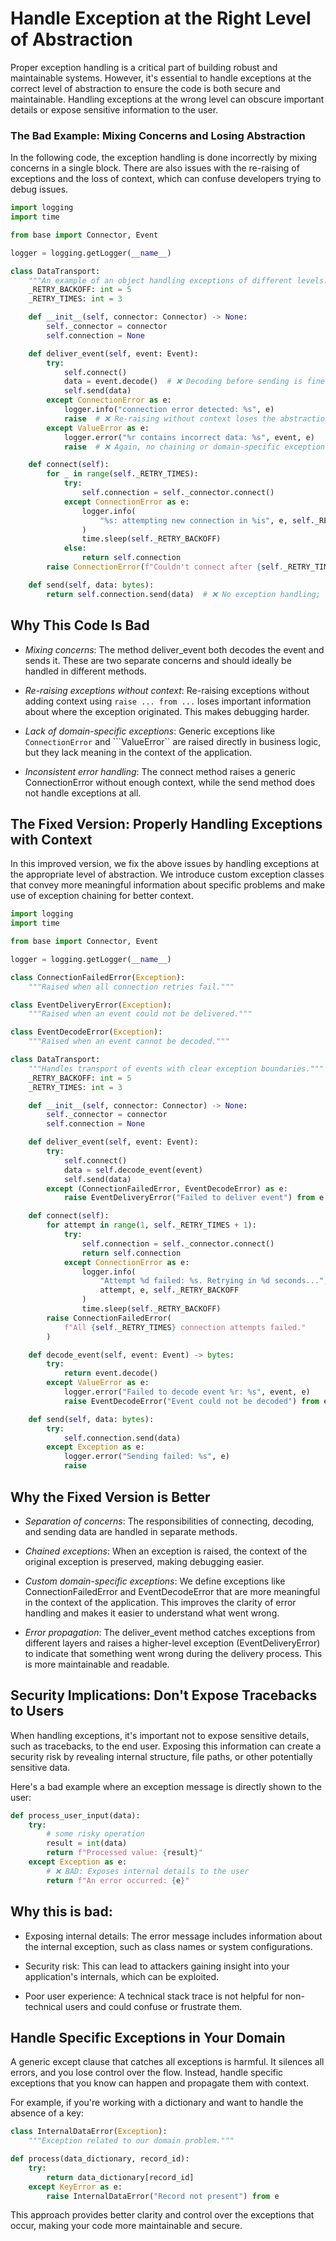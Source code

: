 # Handle Exception at the Right Level of Abstraction

Proper exception handling is a critical part of building robust and maintainable systems. However, it's essential to handle exceptions at the correct level of abstraction to ensure the code is both secure and maintainable. Handling exceptions at the wrong level can obscure important details or expose sensitive information to the user.

### The Bad Example: Mixing Concerns and Losing Abstraction

In the following code, the exception handling is done incorrectly by mixing concerns in a single block. There are also issues with the re-raising of exceptions and the loss of context, which can confuse developers trying to debug issues.

```python
import logging
import time

from base import Connector, Event

logger = logging.getLogger(__name__)

class DataTransport:
    """An example of an object handling exceptions of different levels."""
    _RETRY_BACKOFF: int = 5
    _RETRY_TIMES: int = 3

    def __init__(self, connector: Connector) -> None:
        self._connector = connector
        self.connection = None

    def deliver_event(self, event: Event):
        try: 
            self.connect()
            data = event.decode()  # ❌ Decoding before sending is fine, but mixing concerns in one block blurs responsibility.
            self.send(data)
        except ConnectionError as e:
            logger.info("connection error detected: %s", e)
            raise  # ❌ Re-raising without context loses the abstraction boundary. Use `raise ... from ...`.
        except ValueError as e:
            logger.error("%r contains incorrect data: %s", event, e)
            raise  # ❌ Again, no chaining or domain-specific exception used.

    def connect(self):
        for _ in range(self._RETRY_TIMES):
            try:
                self.connection = self._connector.connect()
            except ConnectionError as e:
                logger.info(
                    "%s: attempting new connection in %is", e, self._RETRY_BACKUP,  # ❌ Typo: _RETRY_BACKOFF used inconsistently as _RETRY_BACKUP
                )
                time.sleep(self._RETRY_BACKOFF)
            else: 
                return self.connection
        raise ConnectionError(f"Couldn't connect after {self._RETRY_TIMES} times")  # ❌ Generic exception message, no context.

    def send(self, data: bytes):
        return self.connection.send(data)  # ❌ No exception handling; failure here could be opaque to `deliver_event`.
```

## Why This Code Is Bad

- *Mixing concerns*: The method deliver_event both decodes the event and sends it. These are two separate concerns and should ideally be handled in different methods.

- *Re-raising exceptions without context*: Re-raising exceptions without adding context using ```raise ... from ...``` loses important information about where the exception originated. This makes debugging harder.

- *Lack of domain-specific exceptions*: Generic exceptions like ```ConnectionError``` and ```ValueError`` are raised directly in business logic, but they lack meaning in the context of the application.

- *Inconsistent error handling*: The connect method raises a generic ConnectionError without enough context, while the send method does not handle exceptions at all.

## The Fixed Version: Properly Handling Exceptions with Context

In this improved version, we fix the above issues by handling exceptions at the appropriate level of abstraction. We introduce custom exception classes that convey more meaningful information about specific problems and make use of exception chaining for better context.

```python
import logging
import time

from base import Connector, Event

logger = logging.getLogger(__name__)

class ConnectionFailedError(Exception):
    """Raised when all connection retries fail."""

class EventDeliveryError(Exception):
    """Raised when an event could not be delivered."""

class EventDecodeError(Exception):
    """Raised when an event cannot be decoded."""

class DataTransport:
    """Handles transport of events with clear exception boundaries."""
    _RETRY_BACKOFF: int = 5
    _RETRY_TIMES: int = 3

    def __init__(self, connector: Connector) -> None:
        self._connector = connector
        self.connection = None

    def deliver_event(self, event: Event):
        try:
            self.connect()
            data = self.decode_event(event)
            self.send(data)
        except (ConnectionFailedError, EventDecodeError) as e:
            raise EventDeliveryError("Failed to deliver event") from e

    def connect(self):
        for attempt in range(1, self._RETRY_TIMES + 1):
            try:
                self.connection = self._connector.connect()
                return self.connection
            except ConnectionError as e:
                logger.info(
                    "Attempt %d failed: %s. Retrying in %d seconds...",
                    attempt, e, self._RETRY_BACKOFF
                )
                time.sleep(self._RETRY_BACKOFF)
        raise ConnectionFailedError(
            f"All {self._RETRY_TIMES} connection attempts failed."
        )

    def decode_event(self, event: Event) -> bytes:
        try:
            return event.decode()
        except ValueError as e:
            logger.error("Failed to decode event %r: %s", event, e)
            raise EventDecodeError("Event could not be decoded") from e

    def send(self, data: bytes):
        try:
            self.connection.send(data)
        except Exception as e:
            logger.error("Sending failed: %s", e)
            raise

```

## Why the Fixed Version is Better

- *Separation of concerns*: The responsibilities of connecting, decoding, and sending data are handled in separate methods.

- *Chained exceptions*: When an exception is raised, the context of the original exception is preserved, making debugging easier.

- *Custom domain-specific exceptions*: We define exceptions like ConnectionFailedError and EventDecodeError that are more meaningful in the context of the application. This improves the clarity of error handling and makes it easier to understand what went wrong.

- *Error propagation*: The deliver_event method catches exceptions from different layers and raises a higher-level exception (EventDeliveryError) to indicate that something went wrong during the delivery process. This is more maintainable and readable.


## Security Implications: Don't Expose Tracebacks to Users

When handling exceptions, it's important not to expose sensitive details, such as tracebacks, to the end user. Exposing this information can create a security risk by revealing internal structure, file paths, or other potentially sensitive data.

Here's a bad example where an exception message is directly shown to the user:
```python
def process_user_input(data):
    try:
        # some risky operation
        result = int(data)
        return f"Processed value: {result}"
    except Exception as e:
        # ❌ BAD: Exposes internal details to the user
        return f"An error occurred: {e}"
```

## Why this is bad:

- Exposing internal details: The error message includes information about the internal exception, such as class names or system configurations.

- Security risk: This can lead to attackers gaining insight into your application's internals, which can be exploited.

- Poor user experience: A technical stack trace is not helpful for non-technical users and could confuse or frustrate them.



## Handle Specific Exceptions in Your Domain

A generic except clause that catches all exceptions is harmful. It silences all errors, and you lose control over the flow. Instead, handle specific exceptions that you know can happen and propagate them with context.

For example, if you're working with a dictionary and want to handle the absence of a key:
```python
class InternalDataError(Exception):
    """Exception related to our domain problem."""

def process(data_dictionary, record_id):
    try:
        return data_dictionary[record_id]
    except KeyError as e:
        raise InternalDataError("Record not present") from e
```
This approach provides better clarity and control over the exceptions that occur, making your code more maintainable and secure.

